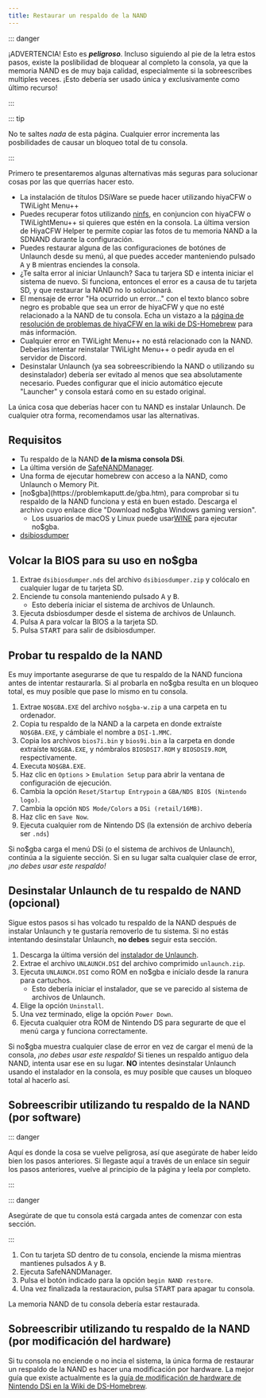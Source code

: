 ```yaml
---
title: Restaurar un respaldo de la NAND
---
```


::: danger

¡ADVERTENCIA! Esto es ***peligroso***. Incluso siguiendo al pie de la letra estos pasos, existe la poslibilidad de bloquear al completo la consola, ya que la memoria NAND es de muy baja calidad, especialmente si la sobreescribes multiples veces. ¡Esto debería ser usado única y exclusivamente como último recurso!

:::

::: tip

No te saltes *nada* de esta página. Cualquier error incrementa las posbilidades de causar un bloqueo total de tu consola.

:::

Primero te presentaremos algunas alternativas más seguras para solucionar cosas por las que querrías hacer esto.
- La instalación de títulos DSiWare se puede hacer utilizando hiyaCFW o TWiLight Menu++
- Puedes recuperar fotos utilizando [ninfs](https://github.com/ihaveamac/ninfs/releases), en conjuncion con hiyaCFW o TWiLightMenu++ si quieres que estén en la consola. La última version de HiyaCFW Helper te permite copiar las fotos de tu memoria NAND a la SDNAND durante la configuración.
- Puedes restaurar alguna de las configuraciones de botónes de Unlaunch desde su menú, al que puedes acceder manteniendo pulsado <kbd class="face">A</kbd> y <kbd class="face">B</kbd> mientras enciendes la consola.
- ¿Te salta error al iniciar Unlaunch? Saca tu tarjera SD e intenta iniciar el sistema de nuevo. Si funciona, entonces el error es a causa de tu tarjeta SD, y que restaurar la NAND no lo solucionará.
- El mensaje de error "Ha ocurrido un error..." con el texto blanco sobre negro es probable que sea un error de hiyaCFW y que no esté relacionado a la NAND de tu consola. Echa un vistazo a la [página de resolución de problemas de hiyaCFW en la wiki de DS-Homebrew](https://wiki.ds-homebrew.com/hiyacfw/faq) para más información.
- Cualquier error en TWiLight Menu++ no está relacionado con la NAND. Deberías intentar reinstalar TWiLight Menu++ o pedir ayuda en el servidor de Discord.
- Desinstalar Unlaunch (ya sea sobreescribiendo la NAND o utilizando su desinstalador) debería ser evitado al menos que sea absolutamente necesario. Puedes configurar que el inicio automático ejecute "Launcher" y consola estará como en su estado original.

La única cosa que deberías hacer con tu NAND es instalar Unlaunch. De cualquier otra forma, recomendamos usar las alternativas.

## Requisitos
- Tu respaldo de la NAND **de la misma consola DSi**.
- La última versión de [SafeNANDManager](https://github.com/DS-Homebrew/SafeNANDManager/releases/latest/download/SafeNANDManager.nds).
- Una forma de ejecutar homebrew con acceso a la NAND, como Unlaunch o Memory Pit.
- [no$gba](https://problemkaputt.de/gba.htm), para comprobar si tu respaldo de la NAND funciona y está en buen estado. Descarga el archivo cuyo enlace dice "Download no$gba Windows gaming version".
   - Los usuarios de macOS y Linux puede usar[WINE](https://winehq.org) para ejecutar no$gba.
- [dsibiosdumper](http://melonds.kuribo64.net/downloads/dsibiosdumper.7z)

## Volcar la BIOS para su uso en no$gba
1. Extrae `dsibiosdumper.nds` del archivo `dsibiosdumper.zip` y colócalo en cualquier lugar de tu tarjeta SD.
2. Enciende tu consola manteniendo pulsado <kbd class="face">A</kbd> y <kbd class="face">B</kbd>.
   - Esto debería iniciar el sistema de archivos de Unlaunch.
3. Ejecuta dsbiosdumper desde el sistema de archivos de Unlaunch.
4. Pulsa <kbd class="face">A</kbd> para volcar la BIOS a la tarjeta SD.
5. Pulsa <kbd>START</kbd> para salir de dsibiosdumper.

## Probar tu respaldo de la NAND
Es muy importante asegurarse de que tu respaldo de la NAND funciona antes de intentar restaurarla. Si al probarla en no$gba resulta en un bloqueo total, es muy posible que pase lo mismo en tu consola.
1. Extrae `NO$GBA.EXE` del archivo `no$gba-w.zip` a una carpeta en tu ordenador.
2. Copia tu respaldo de la NAND a la carpeta en donde extraíste `NO$GBA.EXE`, y cámbiale el nombre a `DSI-1.MMC`.
3. Copia los archivos `bios7i.bin` y `bios9i.bin` a la carpeta en donde extraíste `NO$GBA.EXE`, y nómbralos `BIOSDSI7.ROM` y `BIOSDSI9.ROM`, respectivamente.
4. Executa `NO$GBA.EXE`.
5. Haz clic en `Options` > `Emulation Setup` para abrir la ventana de configuración de ejecución.
6. Cambia la opción `Reset/Startup Entrypoin` a `GBA/NDS BIOS (Nintendo logo)`.
7. Cambia la opción `NDS Mode/Colors` a `DSi (retail/16MB)`.
8. Haz clic en `Save Now`.
9. Ejecuta cualquier rom de Nintendo DS (la extensión de archivo debería ser `.nds`)

Si no$gba carga el menú DSi (o el sistema de archivos de Unlaunch), continúa a la siguiente sección. Si en su lugar salta cualquier clase de error, *¡no debes usar este respaldo!*

## Desinstalar Unlaunch de tu respaldo de NAND (opcional)
Sigue estos pasos si has volcado tu respaldo de la NAND después de instalar Unlaunch y te gustaría removerlo de tu sistema. Si no estás intentando desinstalar Unlaunch, **no debes** seguir esta sección.
1. Descarga la última versión del [instalador de Unlaunch](https://problemkaputt.de/unlaunch.zip).
1. Extrae el archivo `UNLAUNCH.DSI` del archivo comprimido `unlaunch.zip`.
1. Ejecuta `UNLAUNCH.DSI` como ROM en no$gba e inícialo desde la ranura para cartuchos.
   - Esto debería iniciar el instalador, que se ve parecido al sistema de archivos de Unlaunch.
1. Elige la opción `Uninstall`.
1. Una vez terminado, elige la opción `Power Down`.
1. Ejecuta cualquier otra ROM de Nintendo DS para segurarte de que el menú carga y funciona correctamente.

Si no$gba muestra cualquier clase de error en vez de cargar el menú de la consola, *¡no debes usar este respaldo!* Si tienes un respaldo antiguo dela NAND, intenta usar ese en su lugar. **NO** intentes desinstalar Unlaunch usando el instalador en la consola, es muy posible que causes un bloqueo total al hacerlo así.

## Sobreescribir utilizando tu respaldo de la NAND (por software)

::: danger

Aquí es donde la cosa se vuelve peligrosa, así que asegúrate de haber leído bien los pasos anteriores. Si llegaste aquí a través de un enlace sin seguir los pasos anteriores, vuelve al principio de la página y leela por completo.

:::

::: danger

Asegúrate de que tu consola está cargada antes de comenzar con esta sección.

:::

1. Con tu tarjeta SD dentro de tu consola, enciende la misma mientras mantienes pulsados <kbd class="face">A</kbd> y <kbd class="face">B</kbd>.
3. Ejecuta SafeNANDManager.
4. Pulsa el botón indicado para la opción `begin NAND restore`.
6. Una vez finalizada la restauracion, pulsa <kbd>START</kbd> para apagar tu consola.

La memoria NAND de tu consola debería estar restaurada.

## Sobreescribir utilizando tu respaldo de la NAND (por modificación del hardware)
Si tu consola no enciende o no incia el sistema, la única forma de restaurar un respaldo de la NAND es hacer una modificación por hardware. La mejor guía que existe actualmente es la [guía de modificación de hardware de Nintendo DSi en la Wiki de DS-Homebrew](https://wiki.ds-homebrew.com/ds-index/hardmod#nintendo-dsi).
